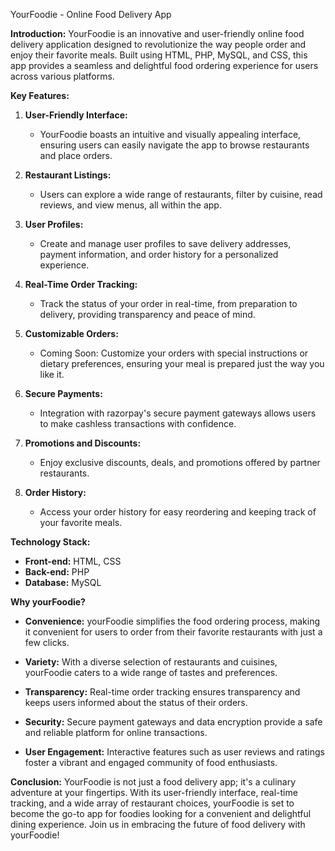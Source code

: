 YourFoodie - Online Food Delivery App

**Introduction:**
YourFoodie is an innovative and user-friendly online food delivery application designed to revolutionize the way people order and enjoy their favorite meals. Built using HTML, PHP, MySQL, and CSS, this app provides a seamless and delightful food ordering experience for users across various platforms.

**Key Features:**

1. **User-Friendly Interface:**
   - YourFoodie boasts an intuitive and visually appealing interface, ensuring users can easily navigate the app to browse restaurants and place orders.

2. **Restaurant Listings:**
   - Users can explore a wide range of restaurants, filter by cuisine, read reviews, and view menus, all within the app.

3. **User Profiles:**
   - Create and manage user profiles to save delivery addresses, payment information, and order history for a personalized experience.

4. **Real-Time Order Tracking:**
   - Track the status of your order in real-time, from preparation to delivery, providing transparency and peace of mind.

5. **Customizable Orders:**
   - Coming Soon: Customize your orders with special instructions or dietary preferences, ensuring your meal is prepared just the way you like it.

6. **Secure Payments:**
   - Integration with razorpay's secure payment gateways allows users to make cashless transactions with confidence.

7. **Promotions and Discounts:**
   - Enjoy exclusive discounts, deals, and promotions offered by partner restaurants.

8. **Order History:**
   - Access your order history for easy reordering and keeping track of your favorite meals.

**Technology Stack:**

- **Front-end:** HTML, CSS
- **Back-end:** PHP
- **Database:** MySQL

**Why yourFoodie?**

- **Convenience:** yourFoodie simplifies the food ordering process, making it convenient for users to order from their favorite restaurants with just a few clicks.

- **Variety:** With a diverse selection of restaurants and cuisines, yourFoodie caters to a wide range of tastes and preferences.

- **Transparency:** Real-time order tracking ensures transparency and keeps users informed about the status of their orders.

- **Security:** Secure payment gateways and data encryption provide a safe and reliable platform for online transactions.

- **User Engagement:** Interactive features such as user reviews and ratings foster a vibrant and engaged community of food enthusiasts.

**Conclusion:**
YourFoodie is not just a food delivery app; it's a culinary adventure at your fingertips. With its user-friendly interface, real-time tracking, and a wide array of restaurant choices, yourFoodie is set to become the go-to app for foodies looking for a convenient and delightful dining experience. Join us in embracing the future of food delivery with yourFoodie!